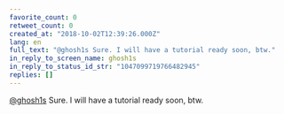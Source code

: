 ```yaml
---
favorite_count: 0
retweet_count: 0
created_at: "2018-10-02T12:39:26.000Z"
lang: en
full_text: "@ghosh1s Sure. I will have a tutorial ready soon, btw."
in_reply_to_screen_name: ghosh1s
in_reply_to_status_id_str: "1047099719766482945"
replies: []
---
```


[@ghosh1s](https://twitter.com/ghosh1s) Sure. I will have a tutorial ready soon,
btw.
